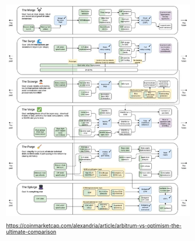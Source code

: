 
![](../img/37a5ba2f-58ee-41f8-a03b-b7956b79b603.webp)

https://coinmarketcap.com/alexandria/article/arbitrum-vs-optimism-the-ultimate-comparison